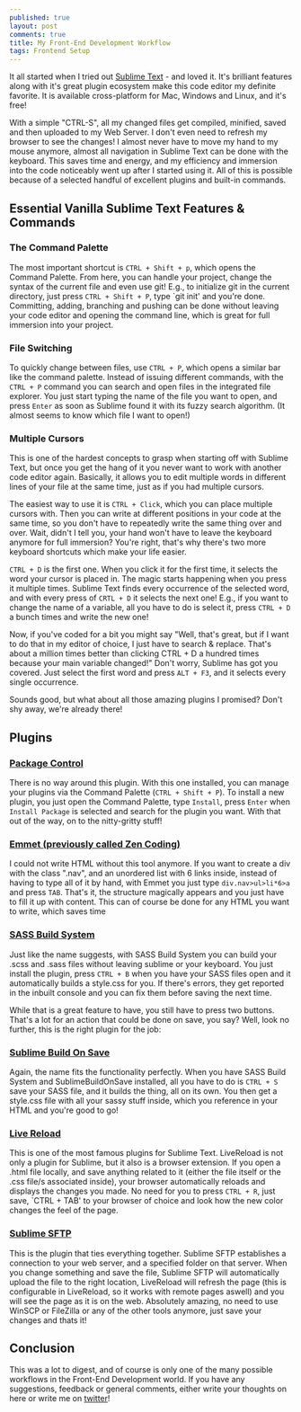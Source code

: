 ```yaml
---
published: true
layout: post
comments: true
title: My Front-End Development Workflow
tags: Frontend Setup
---
```


It all started when I tried out [Sublime Text](http://sublimetext.com) - and loved it. It's brilliant features along with it's great plugin ecosystem make this code editor my definite favorite. It is available cross-platform for Mac, Windows and Linux, and it's free!

With a simple "CTRL-S", all my changed files get compiled, minified, saved and then uploaded to my Web Server. I don't even need to refresh my browser to see the changes! I almost never have to move my hand to my mouse anymore, almost all navigation in Sublime Text can be done with the keyboard. This saves time and energy, and my efficiency and immersion into the code noticeably went up after I started using it. All of this is possible because of a selected handful of excellent plugins and built-in commands.

<!--break-->

## Essential Vanilla Sublime Text Features & Commands

### The Command Palette

The most important shortcut is `CTRL + Shift + p`, which opens the Command Palette. From here, you can handle your project, change the syntax of the current file and even use git! E.g., to initialize git in the current directory, just press `CTRL + Shift + P`, type `git init' and you're done. Committing, adding, branching and pushing can be done without leaving your code editor and opening the command line, which is great for full immersion into your project.

### File Switching

To quickly change between files, use `CTRL + P`, which opens a similar bar like the command palette. Instead of issuing different commands, with the `CTRL + P` command you can search and open files in the integrated file explorer. You just start typing the name of the file you want to open, and press `Enter` as soon as Sublime found it with its fuzzy search algorithm. (It almost seems to know which file I want to open!)

###  Multiple Cursors

This is one of the hardest concepts to grasp when starting off with Sublime Text, but once you get the hang of it you never want to work with another code editor again. Basically, it allows you to edit multiple words in different lines of your file at the same time, just as if you had multiple cursors. 

The easiest way to use it is `CTRL + Click`, which you can place multiple cursors with. Then you can write at different positions in your code at the same time, so you don't have to repeatedly write the same thing over and over. Wait, didn't I tell you, your hand won't have to leave the keyboard anymore for full immersion? You're right, that's why there's two more keyboard shortcuts which make your life easier.

`CTRL + D` is the first one. When you click it for the first time, it selects the word your cursor is placed in. The magic starts happening when you press it multiple times. Sublime Text finds every occurrence of the selected word, and with every press of `CRTL + D` it selects the next one! E.g., if you want to change the name of a variable, all you have to do is select it, press `CTRL + D` a bunch times and write the new one! 

Now, if you've coded for a bit you might say "Well, that's great, but if I want to do that in my editor of choice, I just have to search & replace. That's about a million times better than clicking CTRL + D a hundred times because your main variable changed!" Don't worry, Sublime has got you covered. Just select the first word and press `ALT + F3`, and it selects every single occurrence. 

Sounds good, but what about all those amazing plugins I promised? Don't shy away, we're already there!

## Plugins

### [Package Control](https://sublime.wbond.net/installation)

There is no way around this plugin. With this one installed, you can manage your plugins via the Command Palette (`CTRL + Shift + P`). To install a new plugin, you just open the Command Palette, type `Install`, press `Enter` when `Install Package` is selected and search for the plugin you want. With that out of the way, on to the nitty-gritty stuff!

###  [Emmet (previously called Zen Coding)](http://emmet.io)

I could not write HTML without this tool anymore. If you want to create a div with the class ".nav", and an unordered list with 6 links inside, instead of having to type all of it by hand, with Emmet you just type `div.nav>ul>li*6>a` and press `TAB`. That's it, the structure magically appears and you just have to fill it up with content. This can of course be done for any HTML you want to write, which saves time 

### [SASS Build System](https://github.com/jaumefontal/SASS-Build-SublimeText2)

Just like the name suggests, with SASS Build System you can build your .scss and .sass files without leaving sublime or your keyboard. You just install the plugin, press `CTRL + B` when you have your SASS files open and it automatically builds a style.css for you. If there's errors, they get reported in the inbuilt console and you can fix them before saving the next time.

While that is a great feature to have, you still have to press two buttons. That's a lot for an action that could be done on save, you say? Well, look no further, this is the right plugin for the job:

### [Sublime Build On Save](https://github.com/alexnj/SublimeOnSaveBuild)

Again, the name fits the functionality perfectly. When you have SASS Build System and SublimeBuildOnSave installed, all you have to do is `CTRL + S` save your SASS file, and it builds the thing, all on its own. You then get a style.css file with all your sassy stuff inside, which you reference in your HTML and you're good to go!

### [Live Reload](http://livereload.com/)

This is one of the most famous plugins for Sublime Text. LiveReload is not only a plugin for Sublime, but it also is a browser extension. If you open a .html file locally, and save anything related to it (either the file itself or the .css file/s associated inside), your browser automatically reloads and displays the changes you made. No need for you to press `CTRL + R`, just save, `CTRL + TAB' to your browser of choice and look how the new color changes the feel of the page.

### [Sublime SFTP](http://wbond.net/sublime_packages/sftp)

This is the plugin that ties everything together. Sublime SFTP establishes a connection to your web server, and a specified folder on that server. When you change something and save the file, Sublime SFTP will automatically upload the file to the right location, LiveReload will refresh the page (this is configurable in LiveReload, so it works with remote pages aswell) and you will see the page as it is on the web. Absolutely amazing, no need to use WinSCP or FileZilla or any of the other tools anymore, just save your changes and thats it!

## Conclusion

This was a lot to digest, and of course is only one of the many possible workflows in the Front-End Development world. If you have any suggestions, feedback or general comments, either write your thoughts on here or write me on [twitter](https://twitter.com/mstoiber05)!
